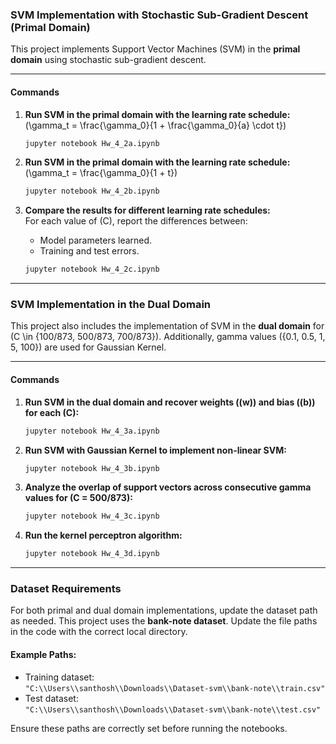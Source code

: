 ### SVM Implementation with Stochastic Sub-Gradient Descent (Primal Domain)

This project implements Support Vector Machines (SVM) in the **primal domain** using stochastic sub-gradient descent. 

---

#### **Commands**
1. **Run SVM in the primal domain with the learning rate schedule:**  
   \(\gamma_t = \frac{\gamma_0}{1 + \frac{\gamma_0}{a} \cdot t}\)
   ```bash
   jupyter notebook Hw_4_2a.ipynb
   ```

2. **Run SVM in the primal domain with the learning rate schedule:**  
   \(\gamma_t = \frac{\gamma_0}{1 + t}\)
   ```bash
   jupyter notebook Hw_4_2b.ipynb
   ```

3. **Compare the results for different learning rate schedules:**  
   For each value of \(C\), report the differences between:
   - Model parameters learned.
   - Training and test errors.
   ```bash
   jupyter notebook Hw_4_2c.ipynb
   ```

---

### SVM Implementation in the Dual Domain

This project also includes the implementation of SVM in the **dual domain** for \(C \in \{100/873, 500/873, 700/873\}\). Additionally, gamma values \(\{0.1, 0.5, 1, 5, 100\}\) are used for Gaussian Kernel.

---

#### **Commands**
1. **Run SVM in the dual domain and recover weights (\(w\)) and bias (\(b\)) for each \(C\):**
   ```bash
   jupyter notebook Hw_4_3a.ipynb
   ```

2. **Run SVM with Gaussian Kernel to implement non-linear SVM:**
   ```bash
   jupyter notebook Hw_4_3b.ipynb
   ```

3. **Analyze the overlap of support vectors across consecutive gamma values for \(C = 500/873\):**
   ```bash
   jupyter notebook Hw_4_3c.ipynb
   ```

4. **Run the kernel perceptron algorithm:**
   ```bash
   jupyter notebook Hw_4_3d.ipynb
   ```

---

### **Dataset Requirements**
For both primal and dual domain implementations, update the dataset path as needed. This project uses the **bank-note dataset**. Update the file paths in the code with the correct local directory.

#### Example Paths:
- Training dataset:  
  `"C:\\Users\\santhosh\\Downloads\\Dataset-svm\\bank-note\\train.csv"`
- Test dataset:  
  `"C:\\Users\\santhosh\\Downloads\\Dataset-svm\\bank-note\\test.csv"`

Ensure these paths are correctly set before running the notebooks.